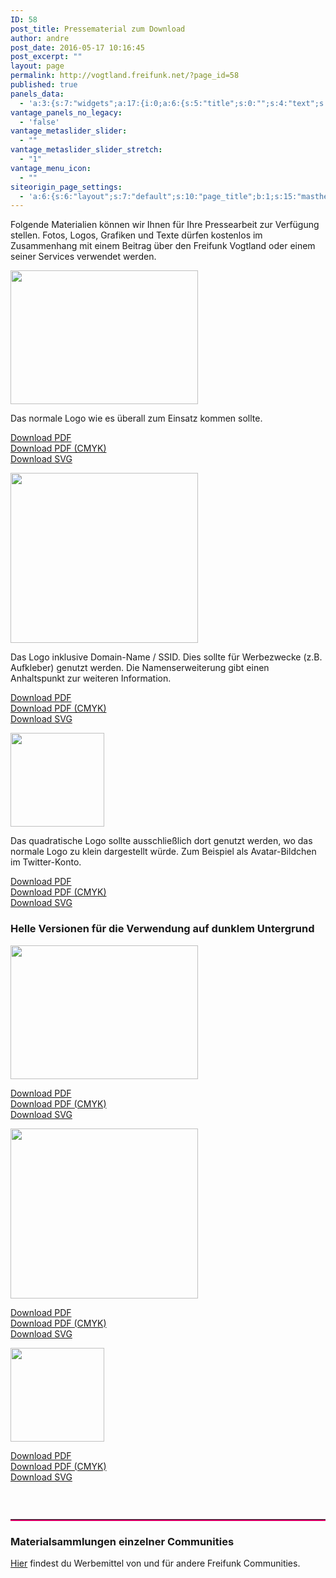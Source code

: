 ```yaml
---
ID: 58
post_title: Pressematerial zum Download
author: andre
post_date: 2016-05-17 10:16:45
post_excerpt: ""
layout: page
permalink: http://vogtland.freifunk.net/?page_id=58
published: true
panels_data:
  - 'a:3:{s:7:"widgets";a:17:{i:0;a:6:{s:5:"title";s:0:"";s:4:"text";s:250:"<p>Folgende Materialien können wir Ihnen für Ihre Pressearbeit zur Verfügung stellen. Fotos, Logos, Grafiken und Texte dürfen kostenlos im Zusammenhang mit einem Beitrag über den Freifunk Vogtland oder einem seiner Services verwendet werden.</p>";s:20:"text_selected_editor";s:7:"tinymce";s:5:"autop";b:1;s:12:"_sow_form_id";s:13:"58a4c348e817a";s:11:"panels_info";a:6:{s:5:"class";s:31:"SiteOrigin_Widget_Editor_Widget";s:4:"grid";i:0;s:4:"cell";i:0;s:2:"id";i:0;s:9:"widget_id";s:36:"17fe3f6d-03f8-4769-b62f-88aaafde1917";s:5:"style";a:2:{s:27:"background_image_attachment";b:0;s:18:"background_display";s:4:"tile";}}}i:1;a:4:{s:5:"title";s:4:"Logo";s:4:"text";s:0:"";s:11:"panels_info";a:6:{s:5:"class";s:14:"WP_Widget_Text";s:4:"grid";i:0;s:4:"cell";i:0;s:2:"id";i:1;s:9:"widget_id";s:36:"bd2f6660-7a7a-4433-8016-8473fdf2a779";s:5:"style";a:2:{s:27:"background_image_attachment";b:0;s:18:"background_display";s:4:"tile";}}s:6:"filter";b:0;}i:2;a:13:{s:5:"image";i:65;s:14:"image_fallback";s:0:"";s:4:"size";s:6:"medium";s:5:"align";s:6:"center";s:5:"title";s:0:"";s:14:"title_position";s:6:"hidden";s:3:"alt";s:0:"";s:3:"url";s:0:"";s:5:"bound";b:1;s:12:"_sow_form_id";s:13:"58a4c36273545";s:11:"panels_info";a:6:{s:5:"class";s:30:"SiteOrigin_Widget_Image_Widget";s:4:"grid";i:1;s:4:"cell";i:0;s:2:"id";i:2;s:9:"widget_id";s:36:"85ea1e63-f44a-4bd4-a6af-b55bfa91a77b";s:5:"style";a:2:{s:27:"background_image_attachment";b:0;s:18:"background_display";s:4:"tile";}}s:10:"new_window";b:0;s:10:"full_width";b:0;}i:3;a:6:{s:5:"title";s:0:"";s:4:"text";s:742:"<p style="text-align: left;">Das normale Logo wie es überall zum Einsatz kommen sollte.</p><p style="text-align: left;"><a href="https://github.com/FreifunkVogtland/marketing/raw/master/corporate-identity/freifunk-vogtland.pdf" target="_blank">Download PDF<br /></a><a href="https://github.com/FreifunkVogtland/marketing/raw/master/corporate-identity/freifunk-vogtland_cmyk.pdf" target="_blank">Download PDF (CMYK)<br /></a><a href="https://camo.githubusercontent.com/7988831c6e045f5004c0f6ce9545819dedc0101c/68747470733a2f2f63646e2e7261776769742e636f6d2f4672656966756e6b566f67746c616e642f6d61726b6574696e672f6d61737465722f636f72706f726174652d6964656e746974792f6672656966756e6b2d766f67746c616e642e737667" target="_blank">Download SVG</a></p>";s:20:"text_selected_editor";s:7:"tinymce";s:5:"autop";b:1;s:12:"_sow_form_id";s:13:"58a4c396795e9";s:11:"panels_info";a:7:{s:5:"class";s:31:"SiteOrigin_Widget_Editor_Widget";s:3:"raw";b:0;s:4:"grid";i:1;s:4:"cell";i:0;s:2:"id";i:3;s:9:"widget_id";s:36:"db347550-c595-47b1-9f15-3461bf12e315";s:5:"style";a:1:{s:18:"background_display";s:4:"tile";}}}i:4;a:13:{s:5:"image";i:60;s:14:"image_fallback";s:0:"";s:4:"size";s:6:"medium";s:5:"align";s:6:"center";s:5:"title";s:0:"";s:14:"title_position";s:6:"hidden";s:3:"alt";s:0:"";s:3:"url";s:0:"";s:5:"bound";b:1;s:12:"_sow_form_id";s:13:"58a4c3bd6129d";s:10:"new_window";b:0;s:10:"full_width";b:0;s:11:"panels_info";a:7:{s:5:"class";s:30:"SiteOrigin_Widget_Image_Widget";s:3:"raw";b:0;s:4:"grid";i:1;s:4:"cell";i:1;s:2:"id";i:4;s:9:"widget_id";s:36:"85ea1e63-f44a-4bd4-a6af-b55bfa91a77b";s:5:"style";a:1:{s:18:"background_display";s:4:"tile";}}}i:5;a:6:{s:5:"title";s:0:"";s:4:"text";s:903:"<p style="text-align: left;">Das Logo inklusive Domain-Name / SSID. Dies sollte für Werbezwecke (z.B. Aufkleber) genutzt werden. Die Namenserweiterung gibt einen Anhaltspunkt zur weiteren Information.</p><p style="text-align: left;"><a href="https://github.com/FreifunkVogtland/marketing/raw/master/corporate-identity/freifunk-vogtland_domain-name.pdf" target="_blank">Download PDF</a><br /><a href="https://github.com/FreifunkVogtland/marketing/raw/master/corporate-identity/freifunk-vogtland_domain-name_cmyk.pdf" target="_blank">Download PDF (CMYK)</a><br /><a href="https://camo.githubusercontent.com/b966f1a359ab5d4c2137903153695e5123d52791/68747470733a2f2f63646e2e7261776769742e636f6d2f4672656966756e6b566f67746c616e642f6d61726b6574696e672f6d61737465722f636f72706f726174652d6964656e746974792f6672656966756e6b2d766f67746c616e645f646f6d61696e2d6e616d652e737667" target="_blank">Download SVG</a></p>";s:20:"text_selected_editor";s:7:"tinymce";s:5:"autop";b:1;s:12:"_sow_form_id";s:13:"58a4c3c6a4735";s:11:"panels_info";a:7:{s:5:"class";s:31:"SiteOrigin_Widget_Editor_Widget";s:3:"raw";b:0;s:4:"grid";i:1;s:4:"cell";i:1;s:2:"id";i:5;s:9:"widget_id";s:36:"db347550-c595-47b1-9f15-3461bf12e315";s:5:"style";a:1:{s:18:"background_display";s:4:"tile";}}}i:6;a:13:{s:5:"image";i:64;s:14:"image_fallback";s:0:"";s:4:"size";s:9:"thumbnail";s:5:"align";s:6:"center";s:5:"title";s:0:"";s:14:"title_position";s:6:"hidden";s:3:"alt";s:0:"";s:3:"url";s:0:"";s:5:"bound";b:1;s:12:"_sow_form_id";s:13:"58a4c3c0905fd";s:10:"new_window";b:0;s:10:"full_width";b:0;s:11:"panels_info";a:7:{s:5:"class";s:30:"SiteOrigin_Widget_Image_Widget";s:3:"raw";b:0;s:4:"grid";i:1;s:4:"cell";i:2;s:2:"id";i:6;s:9:"widget_id";s:36:"85ea1e63-f44a-4bd4-a6af-b55bfa91a77b";s:5:"style";a:1:{s:18:"background_display";s:4:"tile";}}}i:7;a:6:{s:5:"title";s:0:"";s:4:"text";s:876:"<p style="text-align: left;">Das quadratische Logo sollte ausschließlich dort genutzt werden, wo das normale Logo zu klein dargestellt würde. Zum Beispiel als Avatar-Bildchen im Twitter-Konto.</p><p style="text-align: left;"><a href="https://github.com/FreifunkVogtland/marketing/raw/master/corporate-identity/freifunk-vogtland_square.pdf" target="_blank">Download PDF</a><br /><a href="https://github.com/FreifunkVogtland/marketing/raw/master/corporate-identity/freifunk-vogtland_square_cmyk.pdf" target="_blank">Download PDF (CMYK)</a><br /><a href="https://camo.githubusercontent.com/3d3c86306425fe67ae787ad70a0d6a288591c90a/68747470733a2f2f63646e2e7261776769742e636f6d2f4672656966756e6b566f67746c616e642f6d61726b6574696e672f6d61737465722f636f72706f726174652d6964656e746974792f6672656966756e6b2d766f67746c616e645f7371756172652e737667" target="_blank">Download SVG</a></p>";s:20:"text_selected_editor";s:7:"tinymce";s:5:"autop";b:1;s:12:"_sow_form_id";s:13:"58a4c3ca345d5";s:11:"panels_info";a:7:{s:5:"class";s:31:"SiteOrigin_Widget_Editor_Widget";s:3:"raw";b:0;s:4:"grid";i:1;s:4:"cell";i:2;s:2:"id";i:7;s:9:"widget_id";s:36:"db347550-c595-47b1-9f15-3461bf12e315";s:5:"style";a:1:{s:18:"background_display";s:4:"tile";}}}i:8;a:4:{s:5:"title";s:58:"Helle Versionen für die Verwendung auf dunklem Untergrund";s:4:"text";s:0:"";s:6:"filter";b:0;s:11:"panels_info";a:7:{s:5:"class";s:14:"WP_Widget_Text";s:3:"raw";b:0;s:4:"grid";i:2;s:4:"cell";i:0;s:2:"id";i:8;s:9:"widget_id";s:36:"9a6f1c36-8471-497f-8448-c193072c1b63";s:5:"style";a:1:{s:18:"background_display";s:4:"tile";}}}i:9;a:13:{s:5:"image";i:63;s:14:"image_fallback";s:0:"";s:4:"size";s:6:"medium";s:5:"align";s:6:"center";s:5:"title";s:0:"";s:14:"title_position";s:6:"hidden";s:3:"alt";s:0:"";s:3:"url";s:0:"";s:5:"bound";b:1;s:12:"_sow_form_id";s:13:"58a4c483b9beb";s:10:"new_window";b:0;s:10:"full_width";b:0;s:11:"panels_info";a:7:{s:5:"class";s:30:"SiteOrigin_Widget_Image_Widget";s:3:"raw";b:0;s:4:"grid";i:3;s:4:"cell";i:0;s:2:"id";i:9;s:9:"widget_id";s:36:"85ea1e63-f44a-4bd4-a6af-b55bfa91a77b";s:5:"style";a:2:{s:10:"background";s:7:"#adadad";s:18:"background_display";s:4:"tile";}}}i:10;a:6:{s:5:"title";s:0:"";s:4:"text";s:682:"<p style="text-align: left;"><a href="https://github.com/FreifunkVogtland/marketing/raw/master/corporate-identity/freifunk-vogtland_on-dark.pdf" target="_blank">Download PDF</a><br /><a href="https://github.com/FreifunkVogtland/marketing/raw/master/corporate-identity/freifunk-vogtland_on-dark_cmyk.pdf" target="_blank">Download PDF (CMYK)<br /></a><a href="https://camo.githubusercontent.com/5ae2d58d9705db751610601b2236c974dbb9c322/68747470733a2f2f63646e2e7261776769742e636f6d2f4672656966756e6b566f67746c616e642f6d61726b6574696e672f6d61737465722f636f72706f726174652d6964656e746974792f6672656966756e6b2d766f67746c616e645f6f6e2d6461726b2e737667" target="_blank">Download SVG</a></p>";s:20:"text_selected_editor";s:7:"tinymce";s:5:"autop";b:1;s:12:"_sow_form_id";s:13:"58a4c4c74df1c";s:11:"panels_info";a:7:{s:5:"class";s:31:"SiteOrigin_Widget_Editor_Widget";s:3:"raw";b:0;s:4:"grid";i:3;s:4:"cell";i:0;s:2:"id";i:10;s:9:"widget_id";s:36:"db347550-c595-47b1-9f15-3461bf12e315";s:5:"style";a:1:{s:18:"background_display";s:4:"tile";}}}i:11;a:13:{s:5:"image";i:62;s:14:"image_fallback";s:0:"";s:4:"size";s:6:"medium";s:5:"align";s:6:"center";s:5:"title";s:0:"";s:14:"title_position";s:6:"hidden";s:3:"alt";s:0:"";s:3:"url";s:0:"";s:5:"bound";b:1;s:12:"_sow_form_id";s:13:"58a4c53f2aad5";s:10:"new_window";b:0;s:10:"full_width";b:0;s:11:"panels_info";a:7:{s:5:"class";s:30:"SiteOrigin_Widget_Image_Widget";s:3:"raw";b:0;s:4:"grid";i:3;s:4:"cell";i:1;s:2:"id";i:11;s:9:"widget_id";s:36:"85ea1e63-f44a-4bd4-a6af-b55bfa91a77b";s:5:"style";a:2:{s:10:"background";s:7:"#adadad";s:18:"background_display";s:4:"tile";}}}i:12;a:6:{s:5:"title";s:0:"";s:4:"text";s:730:"<p style="text-align: left;"><a href="https://github.com/FreifunkVogtland/marketing/raw/master/corporate-identity/freifunk-vogtland_on-dark_domain-name.pdf" target="_blank">Download PDF</a><br /><a href="https://github.com/FreifunkVogtland/marketing/raw/master/corporate-identity/freifunk-vogtland_on-dark_domain-name_cmyk.pdf" target="_blank">Download PDF (CMYK)</a><br /><a href="https://camo.githubusercontent.com/e81c668753eaab32771cb7c42967d524fae5378e/68747470733a2f2f63646e2e7261776769742e636f6d2f4672656966756e6b566f67746c616e642f6d61726b6574696e672f6d61737465722f636f72706f726174652d6964656e746974792f6672656966756e6b2d766f67746c616e645f6f6e2d6461726b5f646f6d61696e2d6e616d652e737667" target="_blank">Download SVG</a></p>";s:20:"text_selected_editor";s:7:"tinymce";s:5:"autop";b:1;s:12:"_sow_form_id";s:13:"58a4c5380bec1";s:11:"panels_info";a:7:{s:5:"class";s:31:"SiteOrigin_Widget_Editor_Widget";s:3:"raw";b:0;s:4:"grid";i:3;s:4:"cell";i:1;s:2:"id";i:12;s:9:"widget_id";s:36:"db347550-c595-47b1-9f15-3461bf12e315";s:5:"style";a:1:{s:18:"background_display";s:4:"tile";}}}i:13;a:13:{s:5:"image";i:61;s:14:"image_fallback";s:0:"";s:4:"size";s:9:"thumbnail";s:5:"align";s:6:"center";s:5:"title";s:0:"";s:14:"title_position";s:6:"hidden";s:3:"alt";s:0:"";s:3:"url";s:0:"";s:5:"bound";b:1;s:12:"_sow_form_id";s:13:"58a4c563deb6e";s:10:"new_window";b:0;s:10:"full_width";b:0;s:11:"panels_info";a:7:{s:5:"class";s:30:"SiteOrigin_Widget_Image_Widget";s:3:"raw";b:0;s:4:"grid";i:3;s:4:"cell";i:2;s:2:"id";i:13;s:9:"widget_id";s:36:"85ea1e63-f44a-4bd4-a6af-b55bfa91a77b";s:5:"style";a:2:{s:10:"background";s:7:"#adadad";s:18:"background_display";s:4:"tile";}}}i:14;a:6:{s:5:"title";s:0:"";s:4:"text";s:742:"<p style="text-align: left;"><a href="https://github.com/FreifunkVogtland/marketing/raw/master/corporate-identity/freifunk-vogtland_on-dark_square.pdf" target="_blank">Download PDF</a><br /><a href="https://github.com/FreifunkVogtland/marketing/raw/master/corporate-identity/freifunk-vogtland_on-dark_square_cmyk.pdf" target="_blank">Download PDF (CMYK)</a><br /><a href="https://camo.githubusercontent.com/b792eb228066f0fc82ac92e14af91bdbb2ed9a4f/68747470733a2f2f63646e2e7261776769742e636f6d2f4672656966756e6b566f67746c616e642f6d61726b6574696e672f6d61737465722f636f72706f726174652d6964656e746974792f6672656966756e6b2d766f67746c616e645f6f6e2d6461726b5f7371756172652e737667" target="_blank">Download SVG</a></p><h3 class="widget-title"> </h3>";s:20:"text_selected_editor";s:7:"tinymce";s:5:"autop";b:1;s:12:"_sow_form_id";s:13:"58a4c5812d172";s:11:"panels_info";a:7:{s:5:"class";s:31:"SiteOrigin_Widget_Editor_Widget";s:3:"raw";b:0;s:4:"grid";i:3;s:4:"cell";i:2;s:2:"id";i:14;s:9:"widget_id";s:36:"db347550-c595-47b1-9f15-3461bf12e315";s:5:"style";a:1:{s:18:"background_display";s:4:"tile";}}}i:15;a:8:{s:12:"widget_title";s:0:"";s:13:"divider_style";s:5:"solid";s:12:"border_width";i:2;s:13:"divider_color";s:7:"#dc0067";s:10:"margin_top";b:0;s:13:"margin_bottom";b:0;s:12:"_sow_form_id";s:13:"58a4c5c5cd107";s:11:"panels_info";a:7:{s:5:"class";s:7:"Divider";s:3:"raw";b:0;s:4:"grid";i:4;s:4:"cell";i:0;s:2:"id";i:15;s:9:"widget_id";s:36:"0a151a7c-4d80-4c3a-ad42-dfe0a8592bd9";s:5:"style";a:1:{s:18:"background_display";s:4:"tile";}}}i:16;a:6:{s:5:"title";s:40:"Materialsammlungen einzelner Communities";s:4:"text";s:210:"<p class="widget-title"><a href="https://wiki.freifunk.net/Freifunk-Styles#Materialsammlungen_einzelner_Communities" target="_blank">Hier</a> findest du Werbemittel von und für andere Freifunk Communities.</p>";s:20:"text_selected_editor";s:7:"tinymce";s:5:"autop";b:1;s:12:"_sow_form_id";s:13:"58a4c59c4bf2c";s:11:"panels_info";a:7:{s:5:"class";s:31:"SiteOrigin_Widget_Editor_Widget";s:3:"raw";b:0;s:4:"grid";i:4;s:4:"cell";i:0;s:2:"id";i:16;s:9:"widget_id";s:36:"d58192f5-4daa-4818-a523-ba6a7b0be2eb";s:5:"style";a:1:{s:18:"background_display";s:4:"tile";}}}}s:5:"grids";a:5:{i:0;a:2:{s:5:"cells";i:1;s:5:"style";a:0:{}}i:1;a:2:{s:5:"cells";i:3;s:5:"style";a:0:{}}i:2;a:2:{s:5:"cells";i:1;s:5:"style";a:0:{}}i:3;a:2:{s:5:"cells";i:3;s:5:"style";a:0:{}}i:4;a:2:{s:5:"cells";i:1;s:5:"style";a:0:{}}}s:10:"grid_cells";a:9:{i:0;a:2:{s:4:"grid";i:0;s:6:"weight";i:1;}i:1;a:2:{s:4:"grid";i:1;s:6:"weight";d:0.33333333333333331;}i:2;a:2:{s:4:"grid";i:1;s:6:"weight";d:0.33333333333333331;}i:3;a:2:{s:4:"grid";i:1;s:6:"weight";d:0.33333333333333331;}i:4;a:2:{s:4:"grid";i:2;s:6:"weight";i:1;}i:5;a:2:{s:4:"grid";i:3;s:6:"weight";d:0.33333333333333331;}i:6;a:2:{s:4:"grid";i:3;s:6:"weight";d:0.33333333333333331;}i:7;a:2:{s:4:"grid";i:3;s:6:"weight";d:0.33333333333333331;}i:8;a:2:{s:4:"grid";i:4;s:6:"weight";i:1;}}}'
vantage_panels_no_legacy:
  - 'false'
vantage_metaslider_slider:
  - ""
vantage_metaslider_slider_stretch:
  - "1"
vantage_menu_icon:
  - ""
siteorigin_page_settings:
  - 'a:6:{s:6:"layout";s:7:"default";s:10:"page_title";b:1;s:15:"masthead_margin";b:1;s:13:"footer_margin";b:1;s:13:"hide_masthead";b:0;s:19:"hide_footer_widgets";b:0;}'
---
```

<p>Folgende Materialien können wir Ihnen für Ihre Pressearbeit zur Verfügung stellen. Fotos, Logos, Grafiken und Texte dürfen kostenlos im Zusammenhang mit einem Beitrag über den Freifunk Vogtland oder einem seiner Services verwendet werden.</p>
<img src="http://vogtland.freifunk.net/wordpress/wp-content/uploads/2016/05/freifunk-vogtland-300x214.png" width="300" height="214" srcset="" class="so-widget-image">
<p style="text-align: left;">Das normale Logo wie es überall zum Einsatz kommen sollte.</p>
<p style="text-align: left;"><a href="https://github.com/FreifunkVogtland/marketing/raw/master/corporate-identity/freifunk-vogtland.pdf" target="_blank">Download PDF<br>
</a><a href="https://github.com/FreifunkVogtland/marketing/raw/master/corporate-identity/freifunk-vogtland_cmyk.pdf" target="_blank">Download PDF (CMYK)<br>
</a><a href="https://camo.githubusercontent.com/7988831c6e045f5004c0f6ce9545819dedc0101c/68747470733a2f2f63646e2e7261776769742e636f6d2f4672656966756e6b566f67746c616e642f6d61726b6574696e672f6d61737465722f636f72706f726174652d6964656e746974792f6672656966756e6b2d766f67746c616e642e737667" target="_blank">Download SVG</a></p>
<img src="http://vogtland.freifunk.net/wordpress/wp-content/uploads/2016/05/freifunk-vogtland_domain-name-300x272.png" width="300" height="272" srcset="" class="so-widget-image">
<p style="text-align: left;">Das Logo inklusive Domain-Name / SSID. Dies sollte für Werbezwecke (z.B. Aufkleber) genutzt werden. Die Namenserweiterung gibt einen Anhaltspunkt zur weiteren Information.</p>
<p style="text-align: left;"><a href="https://github.com/FreifunkVogtland/marketing/raw/master/corporate-identity/freifunk-vogtland_domain-name.pdf" target="_blank">Download PDF</a><br>
<a href="https://github.com/FreifunkVogtland/marketing/raw/master/corporate-identity/freifunk-vogtland_domain-name_cmyk.pdf" target="_blank">Download PDF (CMYK)</a><br>
<a href="https://camo.githubusercontent.com/b966f1a359ab5d4c2137903153695e5123d52791/68747470733a2f2f63646e2e7261776769742e636f6d2f4672656966756e6b566f67746c616e642f6d61726b6574696e672f6d61737465722f636f72706f726174652d6964656e746974792f6672656966756e6b2d766f67746c616e645f646f6d61696e2d6e616d652e737667" target="_blank">Download SVG</a></p>
<img src="http://vogtland.freifunk.net/wordpress/wp-content/uploads/2016/05/freifunk-vogtland_square-150x150.png" width="150" height="150" srcset="http://vogtland.freifunk.net/wordpress/wp-content/uploads/2016/05/freifunk-vogtland_square-150x150.png 150w, http://vogtland.freifunk.net/wordpress/wp-content/uploads/2016/05/freifunk-vogtland_square.png 200w" class="so-widget-image">
<p style="text-align: left;">Das quadratische Logo sollte ausschließlich dort genutzt werden, wo das normale Logo zu klein dargestellt würde. Zum Beispiel als Avatar-Bildchen im Twitter-Konto.</p>
<p style="text-align: left;"><a href="https://github.com/FreifunkVogtland/marketing/raw/master/corporate-identity/freifunk-vogtland_square.pdf" target="_blank">Download PDF</a><br>
<a href="https://github.com/FreifunkVogtland/marketing/raw/master/corporate-identity/freifunk-vogtland_square_cmyk.pdf" target="_blank">Download PDF (CMYK)</a><br>
<a href="https://camo.githubusercontent.com/3d3c86306425fe67ae787ad70a0d6a288591c90a/68747470733a2f2f63646e2e7261776769742e636f6d2f4672656966756e6b566f67746c616e642f6d61726b6574696e672f6d61737465722f636f72706f726174652d6964656e746974792f6672656966756e6b2d766f67746c616e645f7371756172652e737667" target="_blank">Download SVG</a></p>
<h3 class="widget-title">Helle Versionen für die Verwendung auf dunklem Untergrund</h3>			
<img src="http://vogtland.freifunk.net/wordpress/wp-content/uploads/2016/05/freifunk-vogtland_on-dark-300x214.png" width="300" height="214" srcset="" class="so-widget-image">
<p style="text-align: left;"><a href="https://github.com/FreifunkVogtland/marketing/raw/master/corporate-identity/freifunk-vogtland_on-dark.pdf" target="_blank">Download PDF</a><br>
<a href="https://github.com/FreifunkVogtland/marketing/raw/master/corporate-identity/freifunk-vogtland_on-dark_cmyk.pdf" target="_blank">Download PDF (CMYK)<br>
</a><a href="https://camo.githubusercontent.com/5ae2d58d9705db751610601b2236c974dbb9c322/68747470733a2f2f63646e2e7261776769742e636f6d2f4672656966756e6b566f67746c616e642f6d61726b6574696e672f6d61737465722f636f72706f726174652d6964656e746974792f6672656966756e6b2d766f67746c616e645f6f6e2d6461726b2e737667" target="_blank">Download SVG</a></p>
<img src="http://vogtland.freifunk.net/wordpress/wp-content/uploads/2016/05/freifunk-vogtland_on-dark_domain-name-300x272.png" width="300" height="272" srcset="" class="so-widget-image">
<p style="text-align: left;"><a href="https://github.com/FreifunkVogtland/marketing/raw/master/corporate-identity/freifunk-vogtland_on-dark_domain-name.pdf" target="_blank">Download PDF</a><br>
<a href="https://github.com/FreifunkVogtland/marketing/raw/master/corporate-identity/freifunk-vogtland_on-dark_domain-name_cmyk.pdf" target="_blank">Download PDF (CMYK)</a><br>
<a href="https://camo.githubusercontent.com/e81c668753eaab32771cb7c42967d524fae5378e/68747470733a2f2f63646e2e7261776769742e636f6d2f4672656966756e6b566f67746c616e642f6d61726b6574696e672f6d61737465722f636f72706f726174652d6964656e746974792f6672656966756e6b2d766f67746c616e645f6f6e2d6461726b5f646f6d61696e2d6e616d652e737667" target="_blank">Download SVG</a></p>
<img src="http://vogtland.freifunk.net/wordpress/wp-content/uploads/2016/05/freifunk-vogtland_on-dark_square-150x150.png" width="150" height="150" srcset="http://vogtland.freifunk.net/wordpress/wp-content/uploads/2016/05/freifunk-vogtland_on-dark_square-150x150.png 150w, http://vogtland.freifunk.net/wordpress/wp-content/uploads/2016/05/freifunk-vogtland_on-dark_square.png 200w" class="so-widget-image">
<p style="text-align: left;"><a href="https://github.com/FreifunkVogtland/marketing/raw/master/corporate-identity/freifunk-vogtland_on-dark_square.pdf" target="_blank">Download PDF</a><br>
<a href="https://github.com/FreifunkVogtland/marketing/raw/master/corporate-identity/freifunk-vogtland_on-dark_square_cmyk.pdf" target="_blank">Download PDF (CMYK)</a><br>
<a href="https://camo.githubusercontent.com/b792eb228066f0fc82ac92e14af91bdbb2ed9a4f/68747470733a2f2f63646e2e7261776769742e636f6d2f4672656966756e6b566f67746c616e642f6d61726b6574696e672f6d61737465722f636f72706f726174652d6964656e746974792f6672656966756e6b2d766f67746c616e645f6f6e2d6461726b5f7371756172652e737667" target="_blank">Download SVG</a></p>
<h3 class="widget-title">&nbsp;</h3>
<hr class="so-divider" style="border-style:solid; border-width:0 0 2px 0; border-color:#dc0067; margin-top: px; margin-bottom: px; "><h3 class="widget-title">Materialsammlungen einzelner Communities</h3>
<p class="widget-title"><a href="https://wiki.freifunk.net/Freifunk-Styles#Materialsammlungen_einzelner_Communities" target="_blank">Hier</a> findest du Werbemittel von und für andere Freifunk Communities.</p>